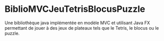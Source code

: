 # BiblioMVCJeuTetrisBlocusPuzzle
Une bibliothèque java implémentée en modèle MVC et utilisant Java FX permettant de jouer à des jeux de plateaux tels que le Tetris, le blocus ou le puzzle.
